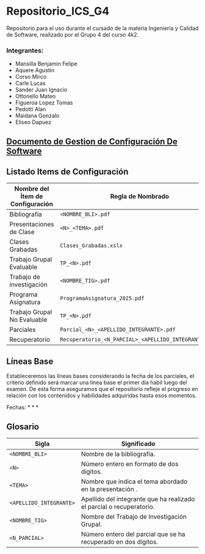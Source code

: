 # Repositorio_ICS_G4
Repositorio para el uso durante el cursado de la materia Ingeniería y Calidad de Software, realizado por el Grupo 4 del curso 4k2. 

### Integrantes:
  * Mansilla Benjamin Felipe
  * Aquere Agustin
  * Corso Mirco
  * Carle Lucas
  * Sander Juan Ignacio
  * Ottonello Mateo
  * Figueroa Lopez Tomas
  * Pedotti Alan  
  * Maidana Gonzalo
  * Eliseo Dapuez
    
##  [Documento de Gestion de Configuración De Software](----)

 

## Listado Items de Configuración 

| **Nombre del Ítem de Configuración**                       | **Regla de Nombrado**                                       | **Ubicación Física**                                                      |
|------------------------------------------------------------|-------------------------------------------------------------|---------------------------------------------------------------------------|
| Bibliografía                                               | `<NOMBRE_BLI>.pdf`                                          | `/Repositorio_ICS_G4/Material/Bibliografía`                               |
| Presentaciones de Clase                                    | `<N>_<TEMA>.pdf`                                            | `/Repositorio_ICS_G4/Material/PresentacionesDeClase`                      |
| Clases Grabadas                                            | `Clases_Grabadas.xslx`                                      | `/Repositorio_ICS_G4/Material`                                            |
| Trabajo Grupal Evaluable                                   | `TP_<N>.pdf`                                                | `/Repositorio_ICS_G4/TrabajosPracticos/TrabajosPracticosEvaluables/TP_<N>`       |
| Trabajo de investigación                                   | `<NOMBRE_TIG>.pdf`                                          | `/Repositorio_ICS_G4/TrabajosPracticos/<NOMBRE_TIG>`       |
| Programa Asignatura                                        | `ProgramaAsignatura_2025.pdf`                               | `/Repositorio_ICS_G4 `                                                    |
| Trabajo Grupal No Evaluable                                | `TP_<N>.pdf`                                                | `/Repositorio_ICS_G4/TrabajosPracticos/TrabajosPracticosNoEvaluables/TP_<N>  `   |
| Parciales                                                  | `Parcial_<N>_<APELLIDO_INTEGRANTE>.pdf`                     | `/Repositorio_ICS_G4/Parciales  `                                         |
| Recuperatorio                                              | `Recuperatorio_<N_PARCIAL>_<APELLIDO_INTEGRANTE>.pdf`       | `/Repositorio_ICS_G4/Parciales  `                                         |


## Líneas Base
Estableceremos las líneas bases considerando la fecha de los parciales, el criterio definido será marcar una línea base el primer día habil luego del examen. De esta forma aseguramos que el repositorio refleje el progreso en relación con los contenidos y habilidades adquiridas hasta esos momentos.

Fechas:
 * 
 * 
 * 


## Glosario

| **Sigla**                 | **Significado**                                                      |
|---------------------------|----------------------------------------------------------------------|
| `<NOMBRE_BLI>`            | Nombre de la bibliografía.                                           |
| `<N>`                     | Número entero en formato de dos dígitos.                             |
| `<TEMA>`                  | Nombre que indica el tema abordado en la presentación .              |
| `<APELLIDO_INTEGRANTE>`   | Apellido del integrante que ha realizado el parcial o recuperatorio. |
| `<NOMBRE_TIG>`            | Nombre del Trabajo de Investigación Grupal.                          |
| `<N_PARCIAL>`             | Número entero del parcial que se ha recuperado en dos dígitos.       |




